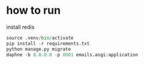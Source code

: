 
# how to run
install redis

```python -m venv .venv
source .venv/bin/activate
pip install -r requirements.txt
python manage.py migrate
daphne -b 0.0.0.0 -p 8001 emails.asgi:application
```
